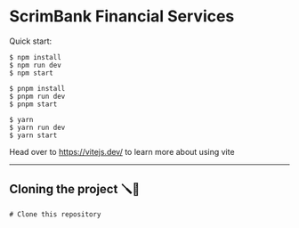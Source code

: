 # ScrimBank Financial Services


Quick start:

````
$ npm install
$ npm run dev
$ npm start
````

````
$ pnpm install
$ pnpm run dev
$ pnpm start
````


````
$ yarn
$ yarn run dev
$ yarn start
````
Head over to https://vitejs.dev/ to learn more about using vite


-------


## Cloning the project 🪛🔨

```
# Clone this repository


```
